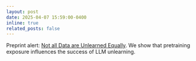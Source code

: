 ```yaml
---
layout: post
date: 2025-04-07 15:59:00-0400
inline: true
related_posts: false
---
```


Preprint alert: [Not all Data are Unlearned Equally](https://arxiv.org/abs/2504.05058). We show that pretraining exposure influences the success of LLM unlearning.
